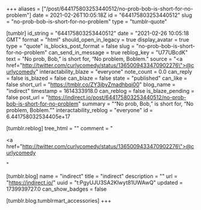 +++
aliases = ["/post/644175803253440512/no-prob-bob-is-short-for-no-problem"]
date = 2021-02-26T10:05:18Z
id = "644175803253440512"
slug = "no-prob-bob-is-short-for-no-problem"
type = "tumblr-quote"

[tumblr]
id_string = "644175803253440512"
date = "2021-02-26 10:05:18 GMT"
format = "html"
should_open_in_legacy = true
display_avatar = true
type = "quote"
is_blocks_post_format = false
slug = "no-prob-bob-is-short-for-no-problem"
can_send_in_message = true
reblog_key = "U77UBcdK"
text = "No prob, Bob,” is short for, “No problem, Boblem."
source = "<a href=\"http://twitter.com/curlycomedy/status/1365009433470902276\">@curlycomedy</a>"
interactability_blaze = "everyone"
note_count = 0.0
can_reply = false
is_blazed = false
can_blaze = false
state = "published"
can_like = false
short_url = "https://tmblr.co/ZY3jbyZmadhbqi00"
blog_name = "indirect"
timestamp = 1614333918.0
can_reblog = false
is_blaze_pending = false
post_url = "https://indirect.io/post/644175803253440512/no-prob-bob-is-short-for-no-problem"
summary = "“No prob, Bob,” is short for, “No problem, Boblem.”"
interactability_reblog = "everyone"
id = 6.441758032534405e+17

[tumblr.reblog]
tree_html = ""
comment = "<p><a href=\"http://twitter.com/curlycomedy/status/1365009433470902276\">@curlycomedy</a></p>"

[tumblr.blog]
name = "indirect"
title = "indirect"
description = ""
url = "https://indirect.io/"
uuid = "t:PgyUJU3SA2Klwyt81UWAwQ"
updated = 1739939727.0
can_show_badges = false

[tumblr.blog.tumblrmart_accessories]
+++
